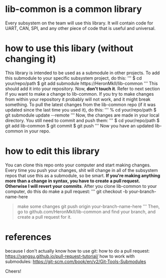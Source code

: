 # lib-common is a common library
Every subsystem on the team will use this library. It will contain code for UART, CAN, SPI, and any other piece of code that is useful and universal.

# how to use this libary (without changing it)
This library is intended to be used as a submodule in other projects. To add this submodule to your specific subsystem project, do this:
'''
$ cd your/repo/path
$ git add submodule https://HeronMkII/lib-common
'''
This should add it into your repository. Now, **don't touch it**. Refer to next section if you want to make a change to lib-common. If you try to make changes from within your repository it probably will not work, and it might break something.
To pull the latest changes from the lib-common repo (if it was updated since the last time you used it), do this:
''' 
% cd your/repo/path
$ git submodule update --remote
'''
Now, the changes are made in your local directory. You still need to commit and push them:
'''
$ cd your/repo/path
$ git add lib-common
$ git commit
$ git push
'''
Now you have an updated lib-common in your repo.

# how to edit this library
You can clone this repo onto your computer and start making changes. Every time you push your changes, shit will change in all of the subsystem repos that use this as a submodule, so be smart. **If you're making anything more than a change in syntax, you have to create a pull request. Otherwise I will revert your commits**. After you clone lib-common to your computer, do this do make a pull request:
'''
git checkout -b your-branch-name-here
> make some changes
git push origin your-branch-name-here
'''
Then, go to github.com/HeronMkII/lib-common and find your branch, and create a pull request for it.

# references
because I don't actually know how to use git:
how to do a pull request: https://yangsu.github.io/pull-request-tutorial/
how to work with submodules: https://git-scm.com/book/en/v2/Git-Tools-Submodules

Cheers!
